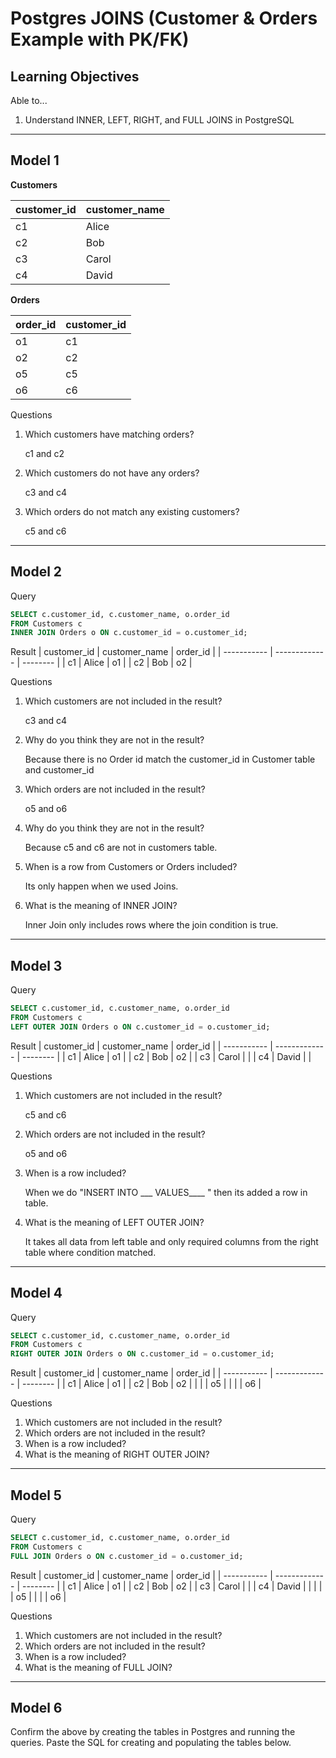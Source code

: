 # Postgres JOINS (Customer & Orders Example with PK/FK)

## Learning Objectives

Able to...

1. Understand INNER, LEFT, RIGHT, and FULL JOINS in PostgreSQL

---

## Model 1

**Customers**

| customer_id | customer_name |
| ----------- | ------------- |
| c1          | Alice         |
| c2          | Bob           |
| c3          | Carol         |
| c4          | David         |

**Orders**

| order_id | customer_id |
| -------- | ----------- |
| o1       | c1          |
| o2       | c2          |
| o5       | c5          |
| o6       | c6          |

Questions

1. Which customers have matching orders?

    c1 and c2

2. Which customers do not have any orders?

    c3 and c4

3. Which orders do not match any existing customers?

    c5 and c6

---

## Model 2

Query

```sql
SELECT c.customer_id, c.customer_name, o.order_id
FROM Customers c
INNER JOIN Orders o ON c.customer_id = o.customer_id;
```

Result
| customer_id | customer_name | order_id |
| ----------- | ------------- | -------- |
| c1	        | Alice	        | o1       |
| c2	        | Bob	          | o2       |

Questions

1. Which customers are not included in the result?

    c3 and c4

2. Why do you think they are not in the result?

    Because there is no Order id match the customer_id in Customer table and customer_id

3. Which orders are not included in the result?

    o5 and o6

4. Why do you think they are not in the result?

    Because c5 and c6 are not in customers table.

5. When is a row from Customers or Orders included?

    Its only happen when we used Joins.

6. What is the meaning of INNER JOIN?

    Inner Join only includes rows where the join condition is true.

---

## Model 3

Query

```sql
SELECT c.customer_id, c.customer_name, o.order_id
FROM Customers c
LEFT OUTER JOIN Orders o ON c.customer_id = o.customer_id;
```

Result
| customer_id | customer_name | order_id |
| ----------- | ------------- | -------- |
| c1          | Alice	        | o1       |
| c2	        | Bob	          | o2       |
| c3	        | Carol	        |          |
| c4	        | David	        |          |

Questions

1. Which customers are not included in the result?

    c5 and c6

2. Which orders are not included in the result?

    o5 and o6

3. When is a row included?

    When we do "INSERT INTO ___ VALUES____ "
    then its added a row in table.

4. What is the meaning of LEFT OUTER JOIN?

    It takes all data from left table and only required columns from the right table where condition matched.
---

## Model 4

Query

```sql
SELECT c.customer_id, c.customer_name, o.order_id
FROM Customers c
RIGHT OUTER JOIN Orders o ON c.customer_id = o.customer_id;
```

Result
| customer_id | customer_name | order_id |
| ----------- | ------------- | -------- |
| c1          | Alice	        | o1       |
| c2	        | Bob	          | o2       |
|   	        |      	        | o5       |
|   	        |     	        | o6       |


Questions

1. Which customers are not included in the result?
2. Which orders are not included in the result?
3. When is a row included?
4. What is the meaning of RIGHT OUTER JOIN?

---

## Model 5

Query

```sql
SELECT c.customer_id, c.customer_name, o.order_id
FROM Customers c
FULL JOIN Orders o ON c.customer_id = o.customer_id;
```

Result
| customer_id | customer_name | order_id |
| ----------- | ------------- | -------- |
| c1          | Alice	        | o1       |
| c2	        | Bob	          | o2       |
| c3	        | Carol	        |          |
| c4	        | David	        |          |
|   	        |      	        | o5       |
|   	        |     	        | o6       |

Questions

1. Which customers are not included in the result?
2. Which orders are not included in the result?
3. When is a row included?
4. What is the meaning of FULL JOIN?

---

## Model 6

Confirm the above by creating the tables in Postgres and running the queries. Paste the SQL for creating and populating the tables below.

```sql

```
